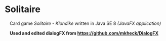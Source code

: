 # Solitaire
&nbsp; &nbsp; Card game *Solitaire - Klondike* written in Java SE 8 *(JavaFX application)*

&nbsp; &nbsp; **Used and edited dialogFX from https://github.com/mkheck/DialogFX**
